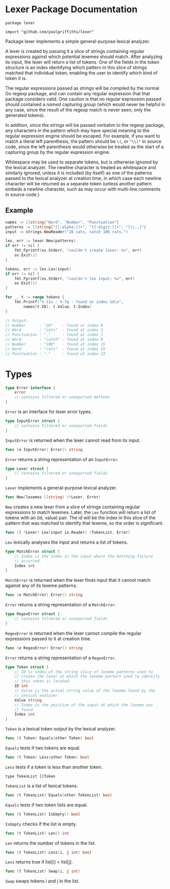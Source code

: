 # Lexer Package Documentation

    package lexer

    import "github.com/paulgriffiths/lexer"

Package lexer implements a simple general-purpose lexical analyzer.

A lexer is created by passing it a slice of strings containing regular
expressions against which potential lexemes should match. After
analyzing its input, the lexer will return a list of tokens. One of the
fields in the token structure is an index identifying which pattern in
this slice of strings matched that individual token, enabling the user
to identify which kind of token it is.

The regular expressions passed as strings will be compiled by the normal
Go regexp package, and can contain any regular expression that that
package considers valid. One caution is that no regular expression
passed should contained a *named* capturing group (which would never be
helpful in any case, since the result of the regexp match is never seen,
only the generated tokens).

In addition, since the strings will be passed verbatim to the regexp
package, any characters in the pattern which may have special meaning to
the regular expression engine should be escaped. For example, if you
want to match a literal left parenthesis, the pattern should be `\(`, or
`"\\("` in source code, since the left parenthesis would otherwise be
treated as the start of a capturing group by the regular expression
engine.

Whitespace may be used to separate tokens, but is otherwise ignored by
the lexical analyzer. The newline character is treated as whitespace and
similarly ignored, unless it is included (by itself) as one of the
patterns passed to the lexical analyzer at creation time, in which case
each newline character will be returned as a separate token (unless
another pattern embeds a newline character, such as may occur with
multi-line comments in source code.)

## Example

```go
names := []string{"Word", "Number", "Punctuation"}
patterns := []string{"[[:alpha:]]+", "[[:digit:]]+", "[\\.,]"}
input := strings.NewReader("20 cats, catch 100 rats.")

lex, err := lexer.New(patterns)
if err != nil {
    fmt.Fprintf(os.Stderr, "couldn't create lexer: %v", err)
    os.Exit(1)
}

tokens, err := lex.Lex(input)
if err != nil {
    fmt.Fprintf(os.Stderr, "couldn't lex input: %v", err)
    os.Exit(1)
}

for _, t := range tokens {
    fmt.Printf("%-11s : %-7q - found at index %d\n",
        names[t.ID], t.Value, t.Index)
}

// Output:
// Number      : "20"    - found at index 0
// Word        : "cats"  - found at index 3
// Punctuation : ","     - found at index 7
// Word        : "catch" - found at index 9
// Number      : "100"   - found at index 15
// Word        : "rats"  - found at index 19
// Punctuation : "."     - found at index 23
```

# Types

```go
type Error interface {
    error
    // contains filtered or unexported methods
}
```

`Error` is an interface for lexer error types.

```go
type InputError struct {
    // contains filtered or unexported fields
}
```

`InputError` is returned when the lexer cannot read from its input.

```go
func (e InputError) Error() string
```


`Error` returns a string representation of an `InputError`.

```go
type Lexer struct {
    // contains filtered or unexported fields
}
```

`Lexer` implements a general-purpose lexical analyzer.

```go
func New(lexemes []string) (*Lexer, Error)
```


`New` creates a new lexer from a slice of strings containing regular
expressions to match lexemes. Later, the `Lex` function will return a list
of tokens with an (id, value) pair. The id will be the index in this
slice of the pattern that was matched to identify that lexeme, so the
order is significant.

```go
func (l *Lexer) Lex(input io.Reader) (TokenList, Error)
```


`Lex` lexically analyses the input and returns a list of tokens.

```go
type MatchError struct {
    // Index is the index in the input where the matching failure
    // occurred.
    Index int
}
```

`MatchError` is returned when the lexer finds input that it cannot match
against any of its lexeme patterns.

```go
func (e MatchError) Error() string
```


`Error` returns a string representation of a `MatchError`.

```go
type RegexError struct {
    // contains filtered or unexported fields
}
```

`RegexError` is returned when the lexer cannot compile the regular
expressions passed to it at creation time.

```go
func (e RegexError) Error() string
```


`Error` returns a string representation of a `RegexError`.

```go
type Token struct {
    // ID is index of the string slice of lexeme patterns used to
    // create the lexer at which the lexeme pattern used to identify
    // this token is located.
    ID int
    // Value is the actual string value of the lexeme found by the
    // lexical analyzer.
    Value string
    // Index is the position of the input at which the lexeme was
    // found.
    Index int
}
```

`Token` is a lexical token output by the lexical analyzer.

```go
func (t Token) Equals(other Token) bool
```


`Equals` tests if two tokens are equal.

```go
func (t Token) Less(other Token) bool
```


`Less` tests if a token is less than another token.

    type TokenList []Token

`TokenList` is a list of lexical tokens.

```go
func (t TokenList) Equals(other TokenList) bool
```


`Equals` tests if two token lists are equal.

```go
func (t TokenList) IsEmpty() bool
```


`IsEmpty` checks if the list is empty.

```go
func (t TokenList) Len() int
```


`Len` returns the number of tokens in the list.

```go
func (t TokenList) Less(i, j int) bool
```


`Less` returns true if list[i] < list[j].

```go
func (t TokenList) Swap(i, j int)
```


`Swap` swaps tokens i and j in the list.
